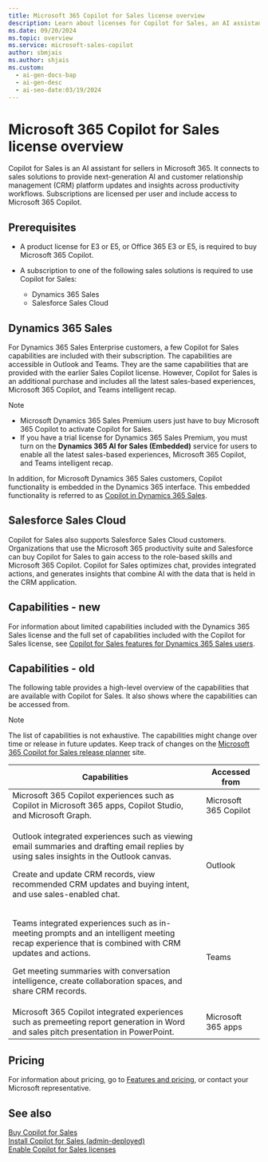 ```yaml
---
title: Microsoft 365 Copilot for Sales license overview
description: Learn about licenses for Copilot for Sales, an AI assistant that connects to sales solutions and provides next-generation insights and updates.
ms.date: 09/20/2024
ms.topic: overview
ms.service: microsoft-sales-copilot
author: sbmjais
ms.author: shjais
ms.custom:
  - ai-gen-docs-bap
  - ai-gen-desc
  - ai-seo-date:03/19/2024
---
```


# Microsoft 365 Copilot for Sales license overview

Copilot for Sales is an AI assistant for sellers in Microsoft 365. It connects to sales solutions to provide next-generation AI and customer relationship management (CRM) platform updates and insights across productivity workflows. Subscriptions are licensed per user and include access to Microsoft 365 Copilot.

## Prerequisites

- A product license for E3 or E5, or Office 365 E3 or E5, is required to buy Microsoft 365 Copilot.
- A subscription to one of the following sales solutions is required to use Copilot for Sales:

    - Dynamics 365 Sales
    - Salesforce Sales Cloud

## Dynamics 365 Sales

For Dynamics 365 Sales Enterprise customers, a few Copilot for Sales capabilities are included with their subscription. The capabilities are accessible in Outlook and Teams. They are the same capabilities that are provided with the earlier Sales Copilot license. However, Copilot for Sales is an additional purchase and includes all the latest sales-based experiences, Microsoft 365 Copilot, and Teams intelligent recap.

> [!NOTE]
> - Microsoft Dynamics 365 Sales Premium users just have to buy Microsoft 365 Copilot to activate Copilot for Sales.
> - If you have a trial license for Dynamics 365 Sales Premium, you must turn on the **Dynamics 365 AI for Sales (Embedded)** service for users to enable all the latest sales-based experiences, Microsoft 365 Copilot, and Teams intelligent recap.

In addition, for Microsoft Dynamics 365 Sales customers, Copilot functionality is embedded in the Dynamics 365 interface. This embedded functionality is referred to as [Copilot in Dynamics 365 Sales](/dynamics365/sales/copilot-overview).

## Salesforce Sales Cloud

Copilot for Sales also supports Salesforce Sales Cloud customers. Organizations that use the Microsoft 365 productivity suite and Salesforce can buy Copilot for Sales to gain access to the role-based skills and Microsoft 365 Copilot. Copilot for Sales optimizes chat, provides integrated actions, and generates insights that combine AI with the data that is held in the CRM application.

## Capabilities - new

For information about limited capabilities included with the Dynamics 365 Sales license and the full set of capabilities included with the Copilot for Sales license, see [Copilot for Sales features for Dynamics 365 Sales users](features-d365-users.md).

## Capabilities - old

The following table provides a high-level overview of the capabilities that are available with Copilot for Sales. It also shows where the capabilities can be accessed from. 

> [!NOTE]
> The list of capabilities is not exhaustive. The capabilities might change over time or release in future updates. Keep track of changes on the [Microsoft 365 Copilot for Sales release planner](https://releaseplans.microsoft.com/en-US/?app=Microsoft+Copilot+for+Sales) site.

| Capabilities | Accessed from |
|--------------|---------------|
| Microsoft 365 Copilot experiences such as Copilot in Microsoft 365 apps, Copilot Studio, and Microsoft Graph. | Microsoft 365 Copilot |
| <p>Outlook integrated experiences such as viewing email summaries and drafting email replies by using sales insights in the Outlook canvas.</p><p>Create and update CRM records, view recommended CRM updates and buying intent, and use sales-enabled chat.</p> | Outlook |
| <p>Teams integrated experiences such as in-meeting prompts and an intelligent meeting recap experience that is combined with CRM updates and actions.</p><p>Get meeting summaries with conversation intelligence, create collaboration spaces, and share CRM records.</p> | Teams |
| Microsoft 365 Copilot integrated experiences such as premeeting report generation in Word and sales pitch presentation in PowerPoint. | Microsoft 365 apps |

## Pricing

For information about pricing, go to [Features and pricing](https://www.microsoft.com/ai/microsoft-sales-copilot#featuresandpricing), or contact your Microsoft representative.

## See also

[Buy Copilot for Sales](buy-license.md)<br>
[Install Copilot for Sales (admin-deployed)](install-viva-sales.md)<br>
[Enable Copilot for Sales licenses](enable-license.md)
